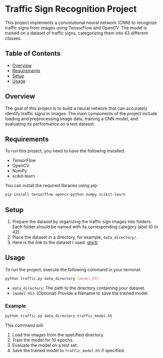 # Traffic Sign Recognition Project

This project implements a convolutional neural network (CNN) to recognize traffic signs from images using TensorFlow and OpenCV. The model is trained on a dataset of traffic signs, categorizing them into 43 different classes.

## Table of Contents

- [Overview](#overview)
- [Requirements](#requirements)
- [Setup](#setup)
- [Usage](#usage)

## Overview

The goal of this project is to build a neural network that can accurately identify traffic signs in images. The main components of the project include loading and preprocessing image data, training a CNN model, and evaluating its performance on a test dataset.

## Requirements

To run this project, you need to have the following installed:

- TensorFlow
- OpenCV
- NumPy
- scikit-learn

You can install the required libraries using pip:

```bash
pip install tensorflow opencv-python numpy scikit-learn
```

## Setup

1. Prepare the dataset by organizing the traffic sign images into folders. Each folder should be named with its corresponding category label (0 to 42).
2. Place the dataset in a directory, for example, `data_directory/`.
3. Here is the link to the dataset I used: [gtsrb](https://drive.google.com/drive/folders/1G_vYR4VI8lGoJGIlJpMWa4eflCjH74QW?usp=sharing)

## Usage

To run the project, execute the following command in your terminal:

```bash
python traffic.py data_directory [model.h5]
```

- `data_directory`: The path to the directory containing your dataset.
- `[model.h5]`: (Optional) Provide a filename to save the trained model.

### Example

```bash
python traffic.py data_directory traffic_model.h5
```

This command will:
1. Load the images from the specified directory.
2. Train the model for 10 epochs.
3. Evaluate the model on a test set.
4. Save the trained model to `traffic_model.h5` if specified.